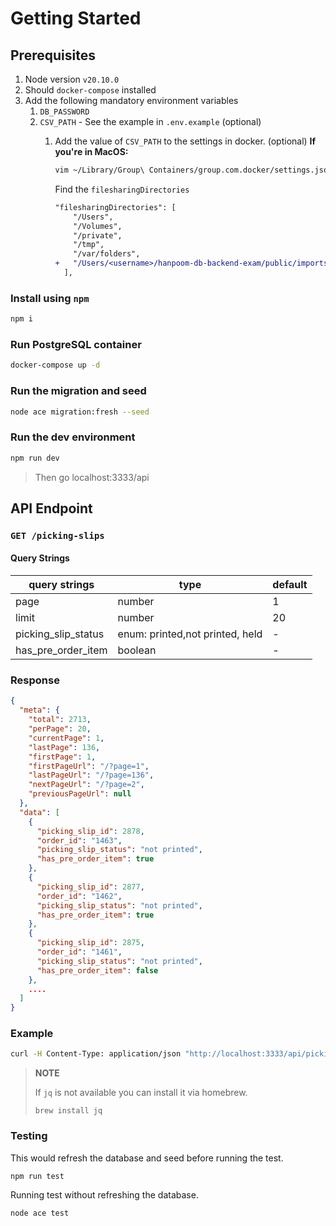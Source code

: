 # Getting Started

## Prerequisites
1. Node version `v20.10.0`
2. Should `docker-compose` installed
3. Add the following mandatory environment variables
   1. `DB_PASSWORD`
   2. `CSV_PATH` - See the example in `.env.example` (optional)
      1. Add the value of `CSV_PATH` to the settings in docker. (optional)
          **If you're in MacOS:**
          ```sh
          vim ~/Library/Group\ Containers/group.com.docker/settings.json
          ```

          Find the `filesharingDirectories`
          ```diff
          "filesharingDirectories": [
              "/Users",
              "/Volumes",
              "/private",
              "/tmp",
              "/var/folders",
          +   "/Users/<username>/hanpoom-db-backend-exam/public/imports"
            ],
          ```

### Install using `npm`
```sh
npm i
```

### Run PostgreSQL container
```sh
docker-compose up -d
```

### Run the migration and seed
```sh
node ace migration:fresh --seed
```

### Run the dev environment
```sh
npm run dev
```
> Then go localhost:3333/api

## API Endpoint
### `GET /picking-slips`

#### Query Strings
| query strings       | type                            | default |
| ------------------- | ------------------------------- | ------- |
| page                | number                          | 1       |
| limit               | number                          | 20      |
| picking_slip_status | enum: printed,not printed, held | -       |
| has_pre_order_item  | boolean                         | -       |

### Response
```json
{
  "meta": {
    "total": 2713,
    "perPage": 20,
    "currentPage": 1,
    "lastPage": 136,
    "firstPage": 1,
    "firstPageUrl": "/?page=1",
    "lastPageUrl": "/?page=136",
    "nextPageUrl": "/?page=2",
    "previousPageUrl": null
  },
  "data": [
    {
      "picking_slip_id": 2878,
      "order_id": "1463",
      "picking_slip_status": "not printed",
      "has_pre_order_item": true
    },
    {
      "picking_slip_id": 2877,
      "order_id": "1462",
      "picking_slip_status": "not printed",
      "has_pre_order_item": true
    },
    {
      "picking_slip_id": 2875,
      "order_id": "1461",
      "picking_slip_status": "not printed",
      "has_pre_order_item": false
    },
    ....
  ]
}
```

### Example
```sh
curl -H Content-Type: application/json "http://localhost:3333/api/picking-slips?page=1&limit=10&picking_slip_status=printed" | jq '.'
```

> **NOTE**
> 
> If `jq` is not available you can install it via homebrew.
>
> `brew install jq`


### Testing
This would refresh the database and seed before running the test.
```sh
npm run test
```

Running test without refreshing the database.
```sh
node ace test
```

